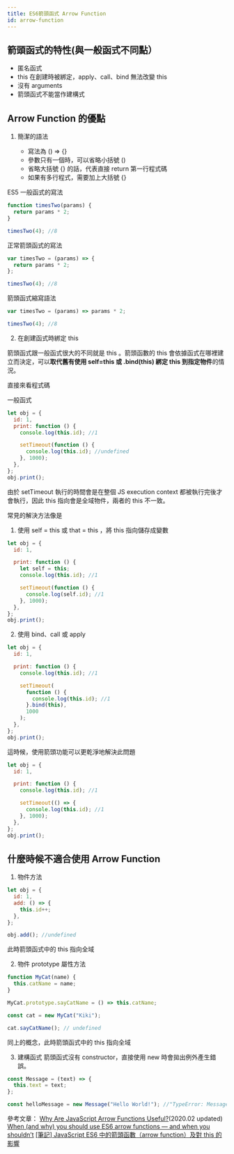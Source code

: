 ```yaml
---
title: ES6箭頭函式 Arrow Function
id: arrow-function
---
```


## 箭頭函式的特性(與一般函式不同點）

- 匿名函式
- this 在創建時被綁定，apply、call、bind 無法改變 this
- 沒有 arguments
- 箭頭函式不能當作建構式

## Arrow Function 的優點

1. 簡潔的語法

   - 寫法為 () => {}
   - 參數只有一個時，可以省略小括號 ()
   - 省略大括號 {} 的話，代表直接 return 第一行程式碼
   - 如果有多行程式，需要加上大括號 {}

ES5 一般函式的寫法

```js
function timesTwo(params) {
  return params * 2;
}

timesTwo(4); //8
```

正常箭頭函式的寫法

```js
var timesTwo = (params) => {
  return params * 2;
};

timesTwo(4); //8
```

箭頭函式縮寫語法

```js
var timesTwo = (params) => params * 2;

timesTwo(4); //8
```

2. 在創建函式時綁定 this

箭頭函式跟一般函式很大的不同就是 this 。箭頭函數的 this 會依據函式在哪裡建立而決定，可以**取代舊有使用 self=this 或 .bind(this) 綁定 this 到指定物件**的情況。

直接來看程式碼

一般函式

```js
let obj = {
  id: 1,
  print: function () {
    console.log(this.id); //1

    setTimeout(function () {
      console.log(this.id); //undefined
    }, 1000);
  },
};
obj.print();
```

由於 setTimeout 執行的時間會是在整個 JS execution context 都被執行完後才會執行，因此 this 指向會是全域物件，兩者的 this 不一致。

常見的解決方法像是

1. 使用 self = this 或 that = this ，將 this 指向儲存成變數

```js
let obj = {
  id: 1,

  print: function () {
    let self = this;
    console.log(this.id); //1

    setTimeout(function () {
      console.log(self.id); //1
    }, 1000);
  },
};
obj.print();
```

2. 使用 bind、call 或 apply

```js
let obj = {
  id: 1,

  print: function () {
    console.log(this.id); //1

    setTimeout(
      function () {
        console.log(this.id); //1
      }.bind(this),
      1000
    );
  },
};
obj.print();
```

這時候，使用箭頭功能可以更乾淨地解決此問題

```js
let obj = {
  id: 1,

  print: function () {
    console.log(this.id); //1

    setTimeout(() => {
      console.log(this.id); //1
    }, 1000);
  },
};
obj.print();
```

## 什麼時候不適合使用 Arrow Function

1. 物件方法

```js
let obj = {
  id: 1,
  add: () => {
    this.id++;
  },
};

obj.add(); //undefined
```

此時箭頭函式中的 this 指向全域

2. 物件 prototype 屬性方法

```js
function MyCat(name) {
  this.catName = name;
}

MyCat.prototype.sayCatName = () => this.catName;

const cat = new MyCat("Kiki");

cat.sayCatName(); // undefined
```

同上的概念，此時箭頭函式中的 this 指向全域

3. 建構函式
   箭頭函式沒有 constructor，直接使用 new 時會拋出例外產生錯誤。

```js
const Message = (text) => {
  this.text = text;
};

const helloMessage = new Message("Hello World!"); //"TypeError: Message is not a constructor"
```

參考文章：
[Why Are JavaScript Arrow Functions Useful?](https://medium.com/better-programming/why-javascript-arrow-functions-are-useful-aa023bad403a)(2020.02 updated)
[When (and why) you should use ES6 arrow functions — and when you shouldn’t](https://www.freecodecamp.org/news/when-and-why-you-should-use-es6-arrow-functions-and-when-you-shouldnt-3d851d7f0b26/)
[[筆記] JavaScript ES6 中的箭頭函數（arrow function）及對 this 的影響](https://pjchender.blogspot.com/2017/01/es6-arrow-function.html)
